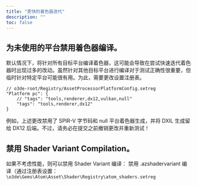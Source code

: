 ```yaml
---
title: "更快的着色器迭代"
description: ""
toc: false
---
```


## 为未使用的平台禁用着色器编译。
默认情况下，将针对所有目标平台编译着色器，这可能会导致在尝试快速迭代着色器时出现过多的改动。虽然针对其他目标平台进行编译对于测试正确性很重要，但临时针对特定平台可能很有用。为此，需要更改设置注册表。

```
// o3de-root/Registry/AssetProcessorPlatformConfig.setreg
"Platform pc": {
    // "tags": "tools,renderer,dx12,vulkan,null"
    "tags": "tools,renderer,dx12"
}
```

例如，上述更改禁用了 SPIR-V 字节码和 null 平台着色器生成，并将 DXIL 生成留给 DX12 后端。不过，请务必在提交之前撤销更改并重新测试！

## 禁用 Shader Variant Compilation。
如果不考虑性能，则可以禁用 Shader Variant 编译： 
禁用 .azshadervariant 编译（通过注册表设置： `\o3de\Gems\Atom\Asset\Shader\Registry\atom_shaders.setreg`
